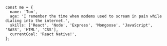 	const me = {
	  name: 'Tom',
	  age: 'I remember the time when modems used to scream in pain while dialing into the internet.',
	  skills: ['React', 'Node', 'Express', 'Mongoose', 'JavaScript', 'SASS', 'HTML', 'CSS'],
	  currentGoal: 'React Native!',
	};
